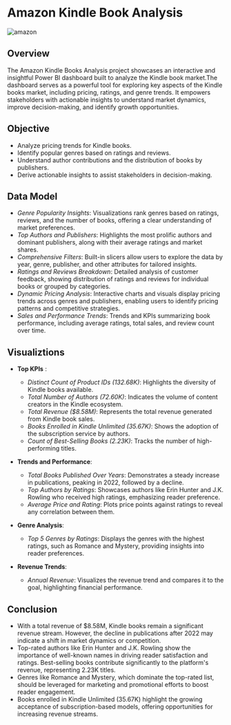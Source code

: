 # Amazon Kindle Book Analysis

![amazon](https://github.com/user-attachments/assets/b240af7f-b1f3-436f-8838-06eb0adbb8c1)
## Overview
The Amazon Kindle Books Analysis project showcases an interactive and insightful Power BI dashboard built to analyze the Kindle book market.The dashboard serves as a powerful tool for exploring key aspects of the Kindle books market, including pricing, ratings, and genre trends. It empowers stakeholders with actionable insights to understand market dynamics, improve decision-making, and identify growth opportunities.

## Objective
* Analyze pricing trends for Kindle books.
* Identify popular genres based on ratings and reviews.
* Understand author contributions and the distribution of books by publishers.
* Derive actionable insights to assist stakeholders in decision-making.

## Data Model
* *Genre Popularity Insights*:
   Visualizations rank genres based on ratings, reviews, and the number of books, offering a clear understanding of market preferences.
* *Top Authors and Publishers*:
   Highlights the most prolific authors and dominant publishers, along with their average ratings and market shares.
* *Comprehensive Filters*:
   Built-in slicers allow users to explore the data by year, genre, publisher, and other attributes for tailored insights.
* *Ratings and Reviews Breakdown*:
   Detailed analysis of customer feedback, showing distribution of ratings and reviews for individual books or grouped by categories.
* *Dynamic Pricing Analysis*:
   Interactive charts and visuals display pricing trends across genres and publishers, enabling users to identify pricing patterns and competitive strategies.
* *Sales and Performance Trends*:
   Trends and KPIs summarizing book performance, including average ratings, total sales, and review count over time.

## Visualiztions
* **Top KPIs** :

  * *Distinct Count of Product IDs (132.68K)*: Highlights the diversity of Kindle books available.
  * *Total Number of Authors (72.60K)*: Indicates the volume of content creators in the Kindle ecosystem.
  * *Total Revenue ($8.58M)*: Represents the total revenue generated from Kindle book sales.
  * *Books Enrolled in Kindle Unlimited (35.67K)*: Shows the adoption of the subscription service by authors.
  * *Count of Best-Selling Books (2.23K)*: Tracks the number of high-performing titles.
* **Trends and Performance**:

  * *Total Books Published Over Years*: Demonstrates a steady increase in publications, peaking in 2022, followed by a decline.
  * *Top Authors by Ratings*: Showcases authors like Erin Hunter and J.K. Rowling who received high ratings, emphasizing reader preference.
  * *Average Price and Rating*: Plots price points against ratings to reveal any correlation between them.
* **Genre Analysis**:

  * *Top 5 Genres by Ratings*: Displays the genres with the highest ratings, such as Romance and Mystery, providing insights into reader preferences.
* **Revenue Trends**:

  * *Annual Revenue*: Visualizes the revenue trend and compares it to the goal, highlighting financial performance.
## Conclusion
* With a total revenue of $8.58M, Kindle books remain a significant revenue stream. However, the decline in publications after 2022 may indicate a shift in market dynamics or competition.
* Top-rated authors like Erin Hunter and J.K. Rowling show the importance of well-known names in driving reader satisfaction and ratings.
Best-selling books contribute significantly to the platform's revenue, representing 2.23K titles.
* Genres like Romance and Mystery, which dominate the top-rated list, should be leveraged for marketing and promotional efforts to boost reader engagement.
* Books enrolled in Kindle Unlimited (35.67K) highlight the growing acceptance of subscription-based models, offering opportunities for increasing revenue streams.

